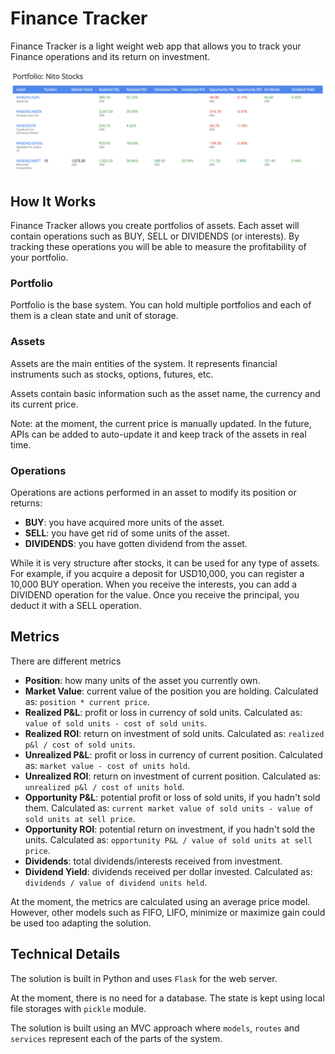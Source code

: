 # Finance Tracker
Finance Tracker is a light weight web app that allows you to track your Finance operations and its return on investment.

![Finance Tracker preview](/doc/finance-tracker-preview.png?raw=true "Finance Tracker Preview")


## How It Works
Finance Tracker allows you create portfolios of assets.
Each asset will contain operations such as BUY, SELL or DIVIDENDS (or interests).
By tracking these operations you will be able to measure the profitability of your portfolio.

### Portfolio
Portfolio is the base system. You can hold multiple portfolios and each of them is a clean state and unit of storage.

### Assets
Assets are the main entities of the system. It represents financial instruments such as stocks, options, futures, etc.

Assets contain basic information such as the asset name, the currency and its current price.

Note: at the moment, the current price is manually updated.
In the future, APIs can be added to auto-update it and keep track of the assets in real time.

### Operations
Operations are actions performed in an asset to modify its position or returns:
- **BUY**: you have acquired more units of the asset.
- **SELL**: you have get rid of some units of the asset.
- **DIVIDENDS**: you have gotten dividend from the asset.

While it is very structure after stocks, it can be used for any type of assets.
For example, if you acquire a deposit for USD10,000, you can register a 10,000 BUY operation.
When you receive the interests, you can add a DIVIDEND operation for the value.
Once you receive the principal, you deduct it with a SELL operation.

## Metrics

There are different metrics

- **Position**: how many units of the asset you currently own.
- **Market Value**: current value of the position you are holding. Calculated as: `position * current price`.
- **Realized P&L**: profit or loss in currency of sold units. Calculated as: `value of sold units - cost of sold units`.
- **Realized ROI**: return on investment of sold units. Calculated as: `realized p&l / cost of sold units`.
- **Unrealized P&L**: profit or loss in currency of current position. Calculated as: `market value - cost of units hold`.
- **Unrealized ROI**: return on investment of current position. Calculated as: `unrealized p&l / cost of units hold`.
- **Opportunity P&L**: potential profit or loss of sold units, if you hadn't sold them. Calculated as: `current market value of sold units - value of sold units at sell price`.
- **Opportunity ROI**: potential return on investment, if you hadn't sold the units. Calculated as: `opportunity P&L / value of sold units at sell price`.
- **Dividends**: total dividends/interests received from investment.
- **Dividend Yield**: dividends received per dollar invested. Calculated as: `dividends / value of dividend units held`.


At the moment, the metrics are calculated using an average price model.
However, other models such as FIFO, LIFO, minimize or maximize gain could be used too adapting the solution.


## Technical Details

The solution is built in Python and uses `Flask` for the web server.

At the moment, there is no need for a database. The state is kept using local file storages with `pickle` module.

The solution is built using an MVC approach where `models`, `routes` and `services` represent each of the parts of the system.
